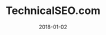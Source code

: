 ---
layout: site
title: "TechnicalSEO.com"
date: 2018-01-02
categories: [community]
version: 1.6.5
major: 1
minor: 6
patch: 5
slug: technicalseo-com
link: https://technicalseo.com/
submitter: lpolepeddi
permalink: /sites/:slug
---